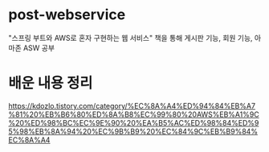 # post-webservice
"스프링 부트와 AWS로 혼자 구현하는 웹 서비스" 책을 통해 게시판 기능, 회원 기능, 아마존 ASW 공부


# 배운 내용 정리
https://kdozlo.tistory.com/category/%EC%8A%A4%ED%94%84%EB%A7%81%20%EB%B6%80%ED%8A%B8%EC%99%80%20AWS%EB%A1%9C%20%ED%98%BC%EC%9E%90%20%EA%B5%AC%ED%98%84%ED%95%98%EB%8A%94%20%EC%9B%B9%20%EC%84%9C%EB%B9%84%EC%8A%A4
